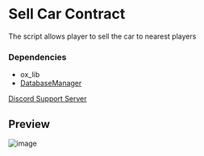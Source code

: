 # Sell Car Contract 
The script allows player to sell the car to nearest players

### Dependencies
- ox_lib
- [DatabaseManager](https://github.com/Fivem-Script-Lab/DatabaseManager)

[Discord Support Server](https://discord.gg/XFgWTCxuvr)

## Preview


![image](https://github.com/user-attachments/assets/076c7e2c-db42-4e2a-9646-6478fd7408f1)


